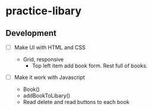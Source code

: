 # practice-libary

## Development

- [ ] Make UI with HTML and CSS
    - Grid, responsive
        - Top left item add book form. Rest full of books.

- [ ] Make it work with Javascript
    - Book()
    - addBookToLibary()
    - Read delete and read buttons to each book